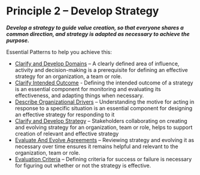[:menu-title]: # "Develop Strategy"

# Principle 2 – Develop Strategy


**_Develop a strategy to guide value creation, so that everyone shares a common direction, and strategy is adapted as necessary to achieve the purpose._**

Essential Patterns to help you achieve this:

-   [Clarify and Develop Domains](section:clarify-and-develop-domains) – A clearly defined area of influence, activity and decision-making is a prerequisite for defining an effective strategy for an organization, a team or role.
-   [Clarify Intended Outcome](section:clarify-intended-outcome) - Defining the intended outcome of a strategy is an essential component for monitoring and evaluating its effectiveness, and adapting things when necessary.
-   [Describe Organizational Drivers](section:describe-organizational-drivers) – Understanding the motive for acting in response to a specific situation is an essential component for designing an effective strategy for responding to it 
-   [Clarify and Develop Strategy](section:clarify-and-develop-strategy) – Stakeholders collaborating on creating and evolving strategy for an organization, team or role, helps to support creation of relevant and effective strategy
-   [Evaluate And Evolve Agreements](section:evaluate-and-evolve-agreements) – Reviewing strategy and evolving it as necessary over time ensures it remains helpful and relevant to the organization, team or role.
-   [Evaluation Criteria](section:evaluation-criteria) – Defining criteria for success or failure is necessary for figuring out whether or not the strategy is effective.
